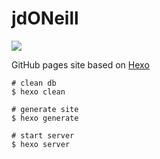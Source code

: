 jdONeill
=================

![](https://travis-ci.org/doneill/doneill.github.io.svg?branch=develop)

GitHub pages site based on [Hexo](https://hexo.io/)

```
# clean db
$ hexo clean

# generate site
$ hexo generate

# start server
$ hexo server
```